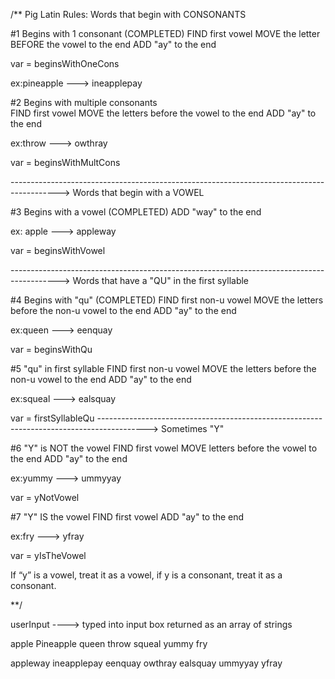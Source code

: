 
/** Pig Latin Rules:
 Words that begin with CONSONANTS

#1 Begins with 1 consonant   (COMPLETED)
  FIND first vowel
  MOVE the letter BEFORE the vowel to the end
  ADD "ay" to the end

var = beginsWithOneCons

ex:pineapple ---> ineapplepay

#2 Begins with multiple consonants   
  FIND first vowel
  MOVE the letters before the vowel to the end
  ADD "ay" to the end

ex:throw ---> owthray

var = beginsWithMultCons

------------------------------------------------------------------------------------------>
 Words that begin with a VOWEL  

#3 Begins with a vowel   (COMPLETED) 
ADD "way" to the end

ex: apple ---> appleway

var = beginsWithVowel

------------------------------------------------------------------------------------------>
Words that have a "QU" in the first syllable 

#4 Begins with "qu"   (COMPLETED)
FIND first non-u vowel
MOVE the letters before the non-u vowel to the end
ADD "ay" to the end

ex:queen ---> eenquay

var = beginsWithQu

#5 "qu" in first syllable
FIND first non-u vowel
MOVE the letters before the non-u vowel to the end
ADD "ay" to the end

ex:squeal ---> ealsquay

var = firstSyllableQu
------------------------------------------------------------------------------------------>
Sometimes "Y"

#6 "Y" is NOT the vowel
FIND first vowel
MOVE letters before the vowel to the end
ADD "ay" to the end

ex:yummy ---> ummyyay

var = yNotVowel

#7 "Y" IS the vowel
FIND first vowel
ADD "ay" to the end

ex:fry ---> yfray

var = yIsTheVowel

If “y” is a vowel, treat it as a vowel, if y is a consonant, treat it as a consonant.

**/


userInput ----> typed into input box returned as an array of strings

apple Pineapple queen throw squeal yummy fry

appleway ineapplepay  eenquay owthray ealsquay ummyyay yfray
